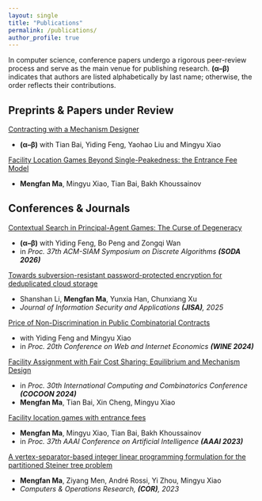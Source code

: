 ```yaml
---
layout: single
title: "Publications"
permalink: /publications/
author_profile: true
---
```

In computer science, conference papers undergo a rigorous peer-review process and serve as the main venue for publishing research. **(α–β)** indicates that authors are listed alphabetically by last name; otherwise, the order reflects their contributions.

## Preprints & Papers under Review

[Contracting with a Mechanism Designer](https://arxiv.org/abs/2507.12054)
- **(α–β)** with Tian Bai, Yiding Feng, Yaohao Liu and Mingyu Xiao

[Facility Location Games Beyond Single-Peakedness: the Entrance Fee Model](https://arxiv.org/abs/2204.11282)
- **Mengfan Ma**, Mingyu Xiao, Tian Bai, Bakh Khoussainov

## Conferences & Journals

[Contextual Search in Principal-Agent Games: The Curse of Degeneracy](https://mengfan-ma.github.io/publications/https:/)
- **(α–β)** with Yiding Feng, Bo Peng and Zongqi Wan
- in *Proc. 37th ACM-SIAM Symposium on Discrete Algorithms **(SODA 2026)***

[Towards subversion-resistant password-protected encryption for deduplicated cloud storage](https://www.sciencedirect.com/science/article/abs/pii/S2214212625002704)
- Shanshan Li, **Mengfan Ma**, Yunxia Han, Chunxiang Xu
- *Journal of Information Security and Applications **(JISA)**, 2025*

[Price of Non-Discrimination in Public Combinatorial Contracts](https://papers.ssrn.com/sol3/papers.cfm?abstract_id=4983784)
- with Yiding Feng and Mingyu Xiao
- in *Proc. 20th Conference on Web and Internet Economics **(WINE 2024)***

[Facility Assignment with Fair Cost Sharing: Equilibrium and Mechanism Design](https://arxiv.org/abs/2404.08963)
- in *Proc. 30th International Computing and Combinatorics Conference **(COCOON 2024)***
- **Mengfan Ma**, Tian Bai, Xin Cheng, Mingyu Xiao

[Facility location games with entrance fees](https://ojs.aaai.org/index.php/AAAI/article/view/25719)
- **Mengfan Ma**, Mingyu Xiao, Tian Bai, Bakh Khoussainov
- in *Proc. 37th AAAI Conference on Artificial Intelligence **(AAAI 2023)***

[A vertex-separator-based integer linear programming formulation for the partitioned Steiner tree problem](https://www.sciencedirect.com/science/article/abs/pii/S0305054823000151)

- **Mengfan Ma**, Ziyang Men, André Rossi, Yi Zhou, Mingyu Xiao
- *Computers & Operations Research, **(COR)**, 2023*
